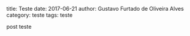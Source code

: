 title: Teste
date: 2017-06-21
author: Gustavo Furtado de Oliveira Alves
category: teste
tags: teste

post teste
